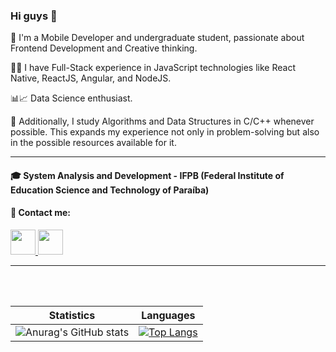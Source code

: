 ### Hi guys 👋

👋 I'm a Mobile Developer and undergraduate student, passionate about Frontend Development and Creative thinking.

🧑‍💻 I have Full-Stack experience in JavaScript technologies like React Native, ReactJS, Angular, and NodeJS.

📊📈 Data Science enthusiast.

🧮 Additionally, I study Algorithms and Data Structures in C/C++ whenever possible. This expands my experience not only in problem-solving but also in the possible resources available for it.

---
#### 🎓 System Analysis and Development - IFPB (Federal Institute of Education Science and Technology of Paraíba)


#### 📩 Contact me:
<a href = "mailto:joaopedrocz100@gmail.com">
  <img height="40" src="https://img.shields.io/badge/-Gmail-%23333?style=for-the-badge&logo=gmail&logoColor=red" target="_blank">
</a>
<a href="https://www.linkedin.com/in/jo%C3%A3o-pedro-oliveira-65559b201/" target="_blank">
  <img height="40" src="https://img.shields.io/badge/-LinkedIn-%230077B5?style=for-the-badge&logo=linkedin&logoColor=white" target="_blank">
</a>

<hr/>
<br/>

<div align="center">
  <br/>
  
  | Statistics|Languages |
  |--|--|
  |![Anurag's GitHub stats](https://github-readme-stats.vercel.app/api?username=JoaoPedroli&show_icons=true&theme=radical)|[![Top Langs](https://github-readme-stats.vercel.app/api/top-langs/?username=JoaoPedroli&layout=compact&theme=radical)](https://github.com/Joao010/github-readme-stats)|
  
</div>
